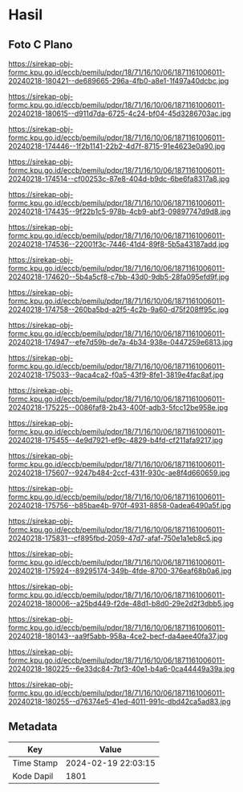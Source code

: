 # Hasil

## Foto C Plano

https://sirekap-obj-formc.kpu.go.id/eccb/pemilu/pdpr/18/71/16/10/06/1871161006011-20240218-180421--de689665-296a-4fb0-a8e1-1f497a40dcbc.jpg

https://sirekap-obj-formc.kpu.go.id/eccb/pemilu/pdpr/18/71/16/10/06/1871161006011-20240218-180615--d911d7da-6725-4c24-bf04-45d3286703ac.jpg

https://sirekap-obj-formc.kpu.go.id/eccb/pemilu/pdpr/18/71/16/10/06/1871161006011-20240218-174446--1f2b1141-22b2-4d7f-8715-91e4623e0a90.jpg

https://sirekap-obj-formc.kpu.go.id/eccb/pemilu/pdpr/18/71/16/10/06/1871161006011-20240218-174514--cf00253c-87e8-404d-b9dc-6be6fa8317a8.jpg

https://sirekap-obj-formc.kpu.go.id/eccb/pemilu/pdpr/18/71/16/10/06/1871161006011-20240218-174435--9f22b1c5-978b-4cb9-abf3-09897747d9d8.jpg

https://sirekap-obj-formc.kpu.go.id/eccb/pemilu/pdpr/18/71/16/10/06/1871161006011-20240218-174536--22001f3c-7446-41d4-89f8-5b5a43187add.jpg

https://sirekap-obj-formc.kpu.go.id/eccb/pemilu/pdpr/18/71/16/10/06/1871161006011-20240218-174620--5b4a5cf8-c7bb-43d0-9db5-28fa095efd9f.jpg

https://sirekap-obj-formc.kpu.go.id/eccb/pemilu/pdpr/18/71/16/10/06/1871161006011-20240218-174758--260ba5bd-a2f5-4c2b-9a60-d75f208ff95c.jpg

https://sirekap-obj-formc.kpu.go.id/eccb/pemilu/pdpr/18/71/16/10/06/1871161006011-20240218-174947--efe7d59b-de7a-4b34-938e-0447259e6813.jpg

https://sirekap-obj-formc.kpu.go.id/eccb/pemilu/pdpr/18/71/16/10/06/1871161006011-20240218-175033--9aca4ca2-f0a5-43f9-8fe1-3819e4fac8af.jpg

https://sirekap-obj-formc.kpu.go.id/eccb/pemilu/pdpr/18/71/16/10/06/1871161006011-20240218-175225--0086faf8-2b43-400f-adb3-5fcc12be958e.jpg

https://sirekap-obj-formc.kpu.go.id/eccb/pemilu/pdpr/18/71/16/10/06/1871161006011-20240218-175455--4e9d7921-ef9c-4829-b4fd-cf211afa9217.jpg

https://sirekap-obj-formc.kpu.go.id/eccb/pemilu/pdpr/18/71/16/10/06/1871161006011-20240218-175607--9247b484-2ccf-431f-930c-ae8f4d660659.jpg

https://sirekap-obj-formc.kpu.go.id/eccb/pemilu/pdpr/18/71/16/10/06/1871161006011-20240218-175756--b85bae4b-970f-4931-8858-0adea6490a5f.jpg

https://sirekap-obj-formc.kpu.go.id/eccb/pemilu/pdpr/18/71/16/10/06/1871161006011-20240218-175831--cf895fbd-2059-47d7-afaf-750e1a1eb8c5.jpg

https://sirekap-obj-formc.kpu.go.id/eccb/pemilu/pdpr/18/71/16/10/06/1871161006011-20240218-175924--89295174-349b-4fde-8700-376eaf68b0a6.jpg

https://sirekap-obj-formc.kpu.go.id/eccb/pemilu/pdpr/18/71/16/10/06/1871161006011-20240218-180006--a25bd449-f2de-48d1-b8d0-29e2d2f3dbb5.jpg

https://sirekap-obj-formc.kpu.go.id/eccb/pemilu/pdpr/18/71/16/10/06/1871161006011-20240218-180143--aa9f5abb-958a-4ce2-becf-da4aee40fa37.jpg

https://sirekap-obj-formc.kpu.go.id/eccb/pemilu/pdpr/18/71/16/10/06/1871161006011-20240218-180225--6e33dc84-7bf3-40e1-b4a6-0ca44449a39a.jpg

https://sirekap-obj-formc.kpu.go.id/eccb/pemilu/pdpr/18/71/16/10/06/1871161006011-20240218-180255--d76374e5-41ed-4011-991c-dbd42ca5ad83.jpg


## Metadata

| Key        | Value               |
| ---------- | ------------------- |
| Time Stamp | 2024-02-19 22:03:15 |
| Kode Dapil | 1801                |



